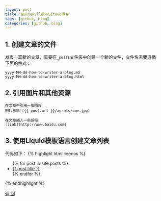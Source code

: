 ```yaml
---
layout: post
title: 使用jekyll撰写GitHub博客
tags: [github, blog]
categories: [github, blog]
---
```




## 1. 创建文章的文件

发表一篇新的文章，需要在`_posts`文件夹中创建一个新的文件，文件名需要遵循下面的格式：

	yyyy-MM-dd-how-to-writer-a-blog.md
	yyyy-MM-dd-how-to-writer-a-blog.html
	
## 2. 引用图片和其他资源

	在文章中引用一张图片
	图片标题]({{ post.url }}/assets/one.jpg)

	在文章插入一条链接
	[link](http://www.baidu.com)


## 3. 使用Liquid模板语言创建文章列表

代码如下：
    {% highlight html linenos %}
    <ul>
	    {% for post in site.posts %}
	    <li>
  		    <a href="{{ post.url }}">{{ post.title }}</a>
	    </li>
	    {% endfor %}
    </ul>
    {% endhighlight %}


<a href="{{ site.baseurl }}/index.html" class="btn-back">返 回</a>